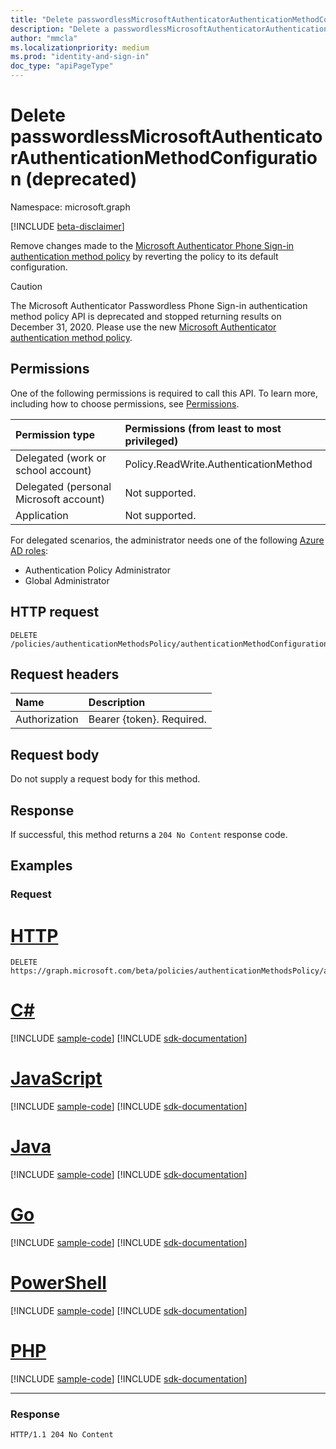 ```yaml
---
title: "Delete passwordlessMicrosoftAuthenticatorAuthenticationMethodConfiguration"
description: "Delete a passwordlessMicrosoftAuthenticatorAuthenticationMethodConfiguration object."
author: "mmcla"
ms.localizationpriority: medium
ms.prod: "identity-and-sign-in"
doc_type: "apiPageType"
---
```


# Delete passwordlessMicrosoftAuthenticatorAuthenticationMethodConfiguration (deprecated)
Namespace: microsoft.graph

[!INCLUDE [beta-disclaimer](../../includes/beta-disclaimer.md)]

Remove changes made to the [Microsoft Authenticator Phone Sign-in authentication method policy](../resources/passwordlessmicrosoftauthenticatorauthenticationmethodconfiguration.md) by reverting the policy to its default configuration.

> [!CAUTION]
> The Microsoft Authenticator Passwordless Phone Sign-in authentication method policy API is deprecated and stopped returning results on December 31, 2020. Please use the new [Microsoft Authenticator authentication method policy](../resources/microsoftAuthenticatorAuthenticationMethodConfiguration.md).

## Permissions
One of the following permissions is required to call this API. To learn more, including how to choose permissions, see [Permissions](/graph/permissions-reference).

|Permission type|Permissions (from least to most privileged)|
|:---|:---|
|Delegated (work or school account)|Policy.ReadWrite.AuthenticationMethod|
|Delegated (personal Microsoft account)|Not supported.|
|Application|Not supported.|

For delegated scenarios, the administrator needs one of the following [Azure AD roles](/azure/active-directory/users-groups-roles/directory-assign-admin-roles#available-roles):

* Authentication Policy Administrator
* Global Administrator


## HTTP request

<!-- {
  "blockType": "ignored"
}
-->
``` http
DELETE /policies/authenticationMethodsPolicy/authenticationMethodConfigurations/passwordlessMicrosoftAuthenticator
```

## Request headers
|Name|Description|
|:---|:---|
|Authorization|Bearer {token}. Required.|

## Request body
Do not supply a request body for this method.

## Response

If successful, this method returns a `204 No Content` response code.

## Examples

### Request

# [HTTP](#tab/http)
<!-- {
  "blockType": "request",
  "name": "delete_passwordlessmicrosoftauthenticatorauthenticationmethodconfiguration"
}
-->
``` http
DELETE https://graph.microsoft.com/beta/policies/authenticationMethodsPolicy/authenticationMethodConfigurations/passwordlessMicrosoftAuthenticator
```

# [C#](#tab/csharp)
[!INCLUDE [sample-code](../includes/snippets/csharp/delete-passwordlessmicrosoftauthenticatorauthenticationmethodconfiguration-csharp-snippets.md)]
[!INCLUDE [sdk-documentation](../includes/snippets/snippets-sdk-documentation-link.md)]

# [JavaScript](#tab/javascript)
[!INCLUDE [sample-code](../includes/snippets/javascript/delete-passwordlessmicrosoftauthenticatorauthenticationmethodconfiguration-javascript-snippets.md)]
[!INCLUDE [sdk-documentation](../includes/snippets/snippets-sdk-documentation-link.md)]

# [Java](#tab/java)
[!INCLUDE [sample-code](../includes/snippets/java/delete-passwordlessmicrosoftauthenticatorauthenticationmethodconfiguration-java-snippets.md)]
[!INCLUDE [sdk-documentation](../includes/snippets/snippets-sdk-documentation-link.md)]

# [Go](#tab/go)
[!INCLUDE [sample-code](../includes/snippets/go/delete-passwordlessmicrosoftauthenticatorauthenticationmethodconfiguration-go-snippets.md)]
[!INCLUDE [sdk-documentation](../includes/snippets/snippets-sdk-documentation-link.md)]

# [PowerShell](#tab/powershell)
[!INCLUDE [sample-code](../includes/snippets/powershell/delete-passwordlessmicrosoftauthenticatorauthenticationmethodconfiguration-powershell-snippets.md)]
[!INCLUDE [sdk-documentation](../includes/snippets/snippets-sdk-documentation-link.md)]

# [PHP](#tab/php)
[!INCLUDE [sample-code](../includes/snippets/php/delete-passwordlessmicrosoftauthenticatorauthenticationmethodconfiguration-php-snippets.md)]
[!INCLUDE [sdk-documentation](../includes/snippets/snippets-sdk-documentation-link.md)]

---

### Response

<!-- {
  "blockType": "response",
  "truncated": true
}
-->
``` http
HTTP/1.1 204 No Content
```

